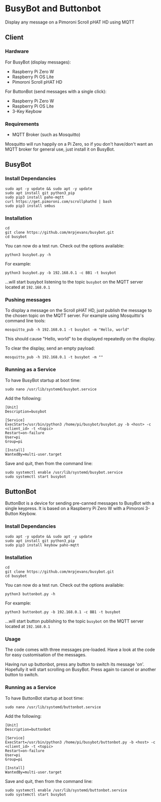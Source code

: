 # BusyBot and Buttonbot

Display any message on a Pimoroni Scroll pHAT HD using MQTT

## Client

### Hardware

For BusyBot (display messages):

- Raspberry Pi Zero W
- Raspberry Pi OS Lite
- Pimoroni Scroll pHAT HD

For ButtonBot (send messages with a single click):

- Raspberry Pi Zero W
- Raspberry Pi OS Lite
- 3-Key Keybow

### Requirements

- MQTT Broker (such as Mosquitto)

Mosquitto will run happily on a Pi Zero, so if you don't have/don't want an MQTT
broker for general use, just install it on BusyBot.

## BusyBot

### Install Dependancies

```
sudo apt -y update && sudo apt -y update
sudo apt install git python3_pip
sudo pip3 install paho-mqtt
curl https://get.pimoroni.com/scrollphathd | bash
sudo pip3 install smbus
```

### Installation

```
cd
git clone https://github.com/mrpjevans/busybot.git
cd busybot
```

You can now do a test run. Check out the options available:

```
python3 busybot.py -h
```

For example:

```
python3 busybot.py -b 192.168.0.1 -c BB1 -t busybot
```

...will start busybot listening to the topic `busybot` on the MQTT server located at `192.168.0.1`

### Pushing messages

To display a message on the Scroll pHAT HD, just publish the message to the chosen topic on the MQTT
server. For example using Mosquitto's command line tools:

```
mosquitto_pub -h 192.168.0.1 -t busybot -m "Hello, world"
```

This should cause "Hello, world" to be displayed repeatedly on the display.

To clear the display, send an empty payload:

```
mosquitto_pub -h 192.168.0.1 -t busybot -m ""
```

### Running as a Service

To have BusyBot startup at boot time:

```
sudo nano /usr/lib/systemd/busybot.service
```

Add the following:

```
[Unit]
Description=busybot

[Service]
ExecStart=/usr/bin/python3 /home/pi/busybot/busybot.py -b <host> -c <client_id> -t <topic>
Restart=on-failure
User=pi
Group=pi

[Install]
WantedBy=multi-user.target
```

Save and quit, then from the command line:

```
sudo systemctl enable /usr/lib/systemd/busybot.service
sudo systemctl start busybot
```

## ButtonBot

ButtonBot is a device for sending pre-canned messages to BusyBot with a single
keypress. It is based on a Raspberry Pi Zero W with a Pimoroni 3-Button Keybow.

### Install Dependancies

```
sudo apt -y update && sudo apt -y update
sudo apt install git python3_pip
sudo pip3 install keybow paho-mqtt
```

### Installation

```
cd
git clone https://github.com/mrpjevans/busybot.git
cd busybot
```

You can now do a test run. Check out the options available:

```
python3 buttonbot.py -h
```

For example:

```
python3 buttonbot.py -b 192.168.0.1 -c BB1 -t busybot
```

...will start button publishing to the topic `busybot` on the MQTT server located at `192.168.0.1`

### Usage

The code comes with three messages pre-loaded. Have a look at the code for easy customisation of
the messages.

Having run up buttonbot, press any button to switch its message 'on'. Hopefully it will
start scrolling on BusyBot. Press again to cancel or another button to switch.

### Running as a Service

To have ButtonBot startup at boot time:

```
sudo nano /usr/lib/systemd/buttonbot.service
```

Add the following:

```
[Unit]
Description=buttonbot

[Service]
ExecStart=/usr/bin/python3 /home/pi/busybot/buttonbot.py -b <host> -c <client_id> -t <topic>
Restart=on-failure
User=pi
Group=pi

[Install]
WantedBy=multi-user.target
```

Save and quit, then from the command line:

```
sudo systemctl enable /usr/lib/systemd/buttonbot.service
sudo systemctl start busybot
```
